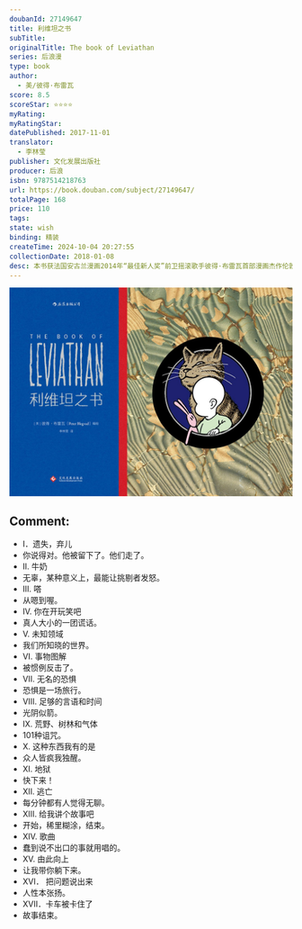 ```yaml
---
doubanId: 27149647
title: 利维坦之书
subTitle: 
originalTitle: The book of Leviathan
series: 后浪漫
type: book
author: 
  - 美/彼得·布雷瓦
score: 8.5
scoreStar: ⭐⭐⭐⭐
myRating: 
myRatingStar: 
datePublished: 2017-11-01
translator: 
  - 李林莹
publisher: 文化发展出版社
producer: 后浪
isbn: 9787514218763
url: https://book.douban.com/subject/27149647/
totalPage: 168
price: 110
tags: 
state: wish
binding: 精装
createTime: 2024-10-04 20:27:55
collectionDate: 2018-01-08
desc: 本书获法国安古兰漫画2014年“最佳新人奖”前卫摇滚歌手彼得·布雷瓦首部漫画杰作伦敦《周日独立报》热门连载来自婴儿的哲思...................※编辑推荐※当童年已逝，用那具称之为“成人”的遗骸踏入社会——一个被尊称为地狱的地方。问为何我们会惧怕儿童，即便我们是那样地爱着他们，只因他们让 我们看到了自身的衰败。——布赖恩·奥尔迪斯◎	一部包罗万象、难以形容的古怪作品。哲学、文学、历史、艺术、宗教、科学、流行文化……几千年人类社会的种种元素都在《利维坦之书》中展现出最为特别的面貌！每个读者都能在大开眼界的同时，重塑对人生、对世界的认识。◎	英国《星期日独立报》最受欢迎连载作品。作为鬼才乐手彼得·布雷瓦迄今为止唯一一部漫画著作。《利维坦之书》收录了原刊登于千禧年初英国《星期日独立报》的《利维和猫的冒险》系列精华，该系...(展开全部)本书获法国安古兰漫画2014年“最佳新人奖”前卫摇滚歌手彼得·布雷瓦首部漫画杰作伦敦《周日独立报》热门连载来自婴儿的哲思...................※编辑推荐※当童年已逝，用那具称之为“成人”的遗骸踏入社会——一个被尊称为地狱的地方。问为何我们会惧怕儿童，即便我们是那样地爱着他们，只因他们让 我们看到了自身的衰败。——布赖恩·奥尔迪斯◎	一部包罗万象、难以形容的古怪作品。哲学、文学、历史、艺术、宗教、科学、流行文化……几千年人类社会的种种元素都在《利维坦之书》中展现出最为特别的面貌！每个读者都能在大开眼界的同时，重塑对人生、对世界的认识。◎	英国《星期日独立报》最受欢迎连载作品。作为鬼才乐手彼得·布雷瓦迄今为止唯一一部漫画著作。《利维坦之书》收录了原刊登于千禧年初英国《星期日独立报》的《利维和猫的冒险》系列精华，该系列被誉为“知识分子尖酸刻薄的最高境界”。◎	与政治论和巨型怪兽同名的无脸小婴儿。在孩子出生的那一刻，他们就变得比你生命中任何事情都更加巨大——这就是布雷瓦将书中的小婴儿命名为“利维坦”的主要原因。在婴儿天真无邪的外表之下，是否还隐藏着不为成年人所知的复杂世界？当孩子们收起微笑的时候，或许就是他们思考哲学问题的时刻。而婴儿就像成年人的一面镜子，映照出成年世界的荒诞。◎	丰富、多变的情节与绘制风格。全书渗透着摇滚歌手特有的洒脱和叛逆气质，内容和绘制形式充满了实验性。阅读者会感觉自己进入了一个倾斜的世界：空间滑移的领域、认知双关，以及无限悖论和双重理解打造的镜子大厅。...................※内容简介※婴儿每天都在思考什么？在他们天真无邪、呆萌可爱的外表之下，是否隐藏着不为成年人所知的复杂世界？请跟随这个与怪兽同名的光头小婴儿利维坦，一起漫步在生活的巨大谜题中。他将用婴儿与生俱来的超凡理解力，为你解读你或许还不太了解的艺术、科学与哲学。彼得·布雷瓦的《利维坦之书》收录了原刊登于千禧年初英国《星期日独立报》的《利维和猫的冒险》系列精华。书中的内容设定在显然不受编辑控制的卡通世界里，这一系列漫画也让《辛普森一家》的作者马特·格勒宁做出了让人印象深刻的评论：“是我看过最棒也最怪的东西之一”。时而离奇古怪，时而充满言外之意，一会儿黑暗，一会儿逗趣，这部作品跟随着没有脸孔的婴儿利维的脚步进出世界。这是一场逃离之旅，不过，正如某些圣人曾经说过的：只有囚犯才会对“逃脱者”感到轻蔑。...................※媒体推荐※布雷瓦解放了这个早已被平淡诗歌和喋喋不休的名言警句所充斥的闭塞世界。——《旧金山纪事报》...................※名人推荐※彼得·布雷瓦的漫画是我看过最棒也是最古怪的东西之一。无《利维坦之书》，毋宁死！——马特·格勒宁，《辛普森一家》作者每当我被问道文学、艺术和诗歌是否可以存在漫画中时，我都以彼得·布雷瓦这本书为例证。——本·凯绰尔，《纽约犹太人》作者彼得·布雷瓦（Peter Blegvad），1951年出生于美国纽约。他是一个通才——是一位作家、漫画家，大多数时候，他则是一位音乐家。他是前卫流行乐队Slapp Happy的组建成员之一（摇滚界的亨利·卢梭），并与Faust、The Golden Palominos 、John Greaves、Andy Partridge等众多知名摇滚乐队合作过。布雷瓦目前和书中的小利维坦一样，生活在英国西伦敦的牧者林区（Shepherds Bush），并在华威大学开办写作课程。布雷瓦所谱写的歌词，可谓是一座挤满了文字游戏和韵律的珍宝之屋。最具代表的就是他为John Greaves谱写的《邱园·隆河》（Kew. Rhone），其中的歌词“Peel’s foe not a set animal laminates a tone of sleep”，被评为世界上最...(展开全部)彼得·布雷瓦（Peter Blegvad），1951年出生于美国纽约。他是一个通才——是一位作家、漫画家，大多数时候，他则是一位音乐家。他是前卫流行乐队Slapp Happy的组建成员之一（摇滚界的亨利·卢梭），并与Faust、The Golden Palominos 、John Greaves、Andy Partridge等众多知名摇滚乐队合作过。布雷瓦目前和书中的小利维坦一样，生活在英国西伦敦的牧者林区（Shepherds Bush），并在华威大学开办写作课程。布雷瓦所谱写的歌词，可谓是一座挤满了文字游戏和韵律的珍宝之屋。最具代表的就是他为John Greaves谱写的《邱园·隆河》（Kew. Rhone），其中的歌词“Peel’s foe not a set animal laminates a tone of sleep”，被评为世界上最长且符合语法规范的回文。
---
```


![image](99.Attachments/Files/s29554772.jpg)

Comment: 
---



  - I．遗失，弃儿
  - 你说得对。他被留下了。他们走了。
  - Ⅱ. 牛奶
  - 无辜，某种意义上，最能让挑剔者发怒。
  - Ⅲ. 嗒
  - 从嗯到喔。
  - Ⅳ. 你在开玩笑吧
  - 真人大小的一团谎话。
  - Ⅴ. 未知领域
  - 我们所知晓的世界。
  - Ⅵ. 事物图解
  - 被惯例反击了。
  - Ⅶ. 无名的恐惧
  - 恐惧是一场旅行。
  - Ⅷ. 足够的言语和时间
  - 光阴似箭。
  - Ⅸ. 荒野、树林和气体
  - 101种诅咒。
  - Ⅹ. 这种东西我有的是
  - 众人皆疯我独醒。
  - Ⅺ. 地狱
  - 快下来！
  - Ⅻ. 逃亡
  - 每分钟都有人觉得无聊。
  - XIII. 给我讲个故事吧
  - 开始，稀里糊涂，结束。
  - XIV. 歌曲
  - 蠢到说不出口的事就用唱的。
  - XV. 由此向上
  - 让我带你躺下来。
  - XVI． 把问题说出来
  - 人性本张扬。
  - XVII．卡车被卡住了
  - 故事结束。
